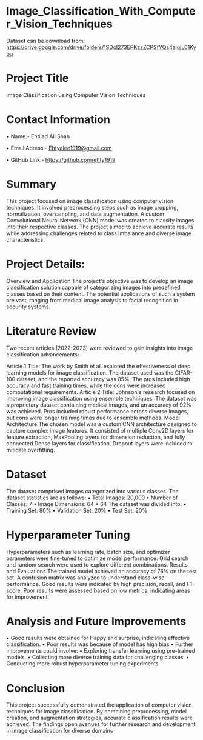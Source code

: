 # Image_Classification_With_Computer_Vision_Techniques 

Dataset can be download from: https://drive.google.com/drive/folders/1SDcI273EPKzzZCPSfYQs4alqjL01Kybq

# Project Title
Image Classification using Computer Vision Techniques

# Contact Information
• Name:- Ehtijad Ali Shah

• Email Adress:- Ehtyalee1919@gmail.com

• GitHub Link:- https://github.com/ehty1919

# Summary
This project focused on image classification using computer vision techniques. It involved preprocessing steps such as image cropping, normalization, oversampling, and data augmentation. A custom Convolutional Neural Network (CNN) model was created to classify images into their respective classes. The project aimed to achieve accurate results while addressing challenges related to class imbalance and diverse image characteristics.

# Project Details:
Overview and Application The project's objective was to develop an image classification solution capable of categorizing images into predefined classes based on their content. The potential applications of such a system are vast, ranging from medical image analysis to facial recognition in security systems.

# Literature Review
Two recent articles (2022-2023) were reviewed to gain insights into image classification advancements:

Article 1 Title: The work by Smith et al. explored the effectiveness of deep learning models for image classification. The dataset used was the CIFAR-100 dataset, and the reported accuracy was 85%. The pros included high accuracy and fast training times, while the cons were increased computational requirements.
Article 2 Title: Johnson's research focused on improving image classification using ensemble techniques. The dataset was a proprietary dataset containing medical images, and an accuracy of 92% was achieved. Pros included robust performance across diverse images, but cons were longer training times due to ensemble methods. Model Architecture The chosen model was a custom CNN architecture designed to capture complex image features. It consisted of multiple Conv2D layers for feature extraction, MaxPooling layers for dimension reduction, and fully connected Dense layers for classification. Dropout layers were included to mitigate overfitting.
# Dataset
The dataset comprised images categorized into various classes. The dataset statistics are as follows: • Total Images: 20,000 • Number of Classes: 7 • Image Dimensions: 64 * 64 The dataset was divided into: • Training Set: 80% • Validation Set: 20% • Test Set: 20%

# Hyperparameter Tuning
Hyperparameters such as learning rate, batch size, and optimizer parameters were fine-tuned to optimize model performance. Grid search and random search were used to explore different combinations. Results and Evaluations The trained model achieved an accuracy of 76% on the test set. A confusion matrix was analyzed to understand class-wise performance. Good results were indicated by high precision, recall, and F1-score. Poor results were assessed based on low metrics, indicating areas for improvement.

# Analysis and Future Improvements
• Good results were obtained for Happy and surprise, indicating effective classification. • Poor results was because of model has high bias • Further improvements could involve: • Exploring transfer learning using pre-trained models. • Collecting more diverse training data for challenging classes. • Conducting more robust hyperparameter tuning experiments.

# Conclusion
This project successfully demonstrated the application of computer vision techniques for image classification. By combining preprocessing, model creation, and augmentation strategies, accurate classification results were achieved. The findings open avenues for further research and development in image classification for diverse domains
